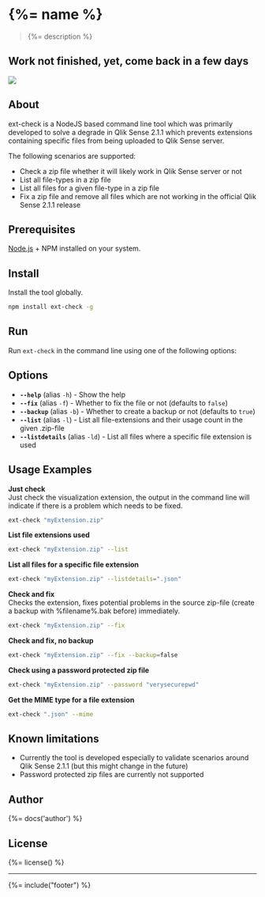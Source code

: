 # {%= name %}
> {%= description %}

## Work not finished, yet, come back in a few days

[![](http://serve.mod.bz/branch/)](https://github.com/stefanwalther/ext-check)

## About  
ext-check is a NodeJS based command line tool which was primarily developed to solve a degrade in Qlik Sense 2.1.1 which prevents extensions containing specific files from being uploaded to Qlik Sense server.

The following scenarios are supported:

- Check a zip file whether it will likely work in Qlik Sense server or not
- List all file-types in a zip file
- List all files for a given file-type in a zip file
- Fix a zip file and remove all files which are not working in the official Qlik Sense 2.1.1 release

## Prerequisites  
[Node.js](https://nodejs.org) + NPM installed on your system.

## Install  
Install the tool globally.

```bash
npm install ext-check -g  
```

## Run  
Run `ext-check` in the command line using one of the following options:

## Options

* **`--help`** (alias `-h`) - Show the help
* **`--fix`** (alias `-f`) - Whether to fix the file or not (defaults to `false`)
* **`--backup`** (alias `-b`) - Whether to create a backup or not (defaults to `true`)
* **`--list`** (alias `-l`) - List all file-extensions and their usage count in the given .zip-file
* **`--listdetails`** (alias `-ld`) - List all files where a specific file extension is used

## Usage Examples
**Just check**  
Just check the visualization extension, the output in the command line will indicate if there is a problem which needs to be fixed.

```bash
ext-check "myExtension.zip"
```
**List file extensions used**
```bash
ext-check "myExtension.zip" --list
```

**List all files for a specific file extension**
```bash
ext-check "myExtension.zip" --listdetails=".json"
```

**Check and fix**  
Checks the extension, fixes potential problems in the source zip-file (create a backup with %filename%.bak before) immediately.

```bash
ext-check "myExtension.zip" --fix
```

**Check and fix, no backup**  

```bash
ext-check "myExtension.zip" --fix --backup=false
```

**Check using a password protected zip file**  

```bash
ext-check "myExtension.zip" --password "verysecurepwd"
```

**Get the MIME type for a file extension**
```bash
ext-check ".json" --mime
```

## Known limitations
- Currently the tool is developed especially to validate scenarios around Qlik Sense 2.1.1 (but this might change in the future)
- Password protected zip files are currently not supported

## Author
{%= docs('author') %}

## License
{%= license() %}

***

{%= include("footer") %}
